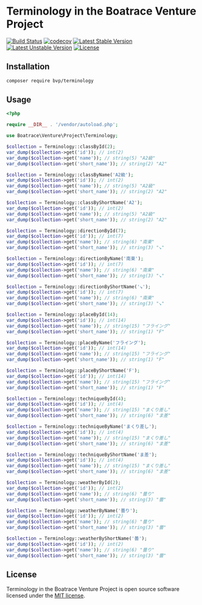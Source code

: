 # Terminology in the Boatrace Venture Project

[![Build Status](https://github.com/BoatraceVentureProject/Terminology/workflows/tests/badge.svg)](https://github.com/BoatraceVentureProject/Terminology/actions?query=workflow%3Atests)
[![codecov](https://codecov.io/gh/BoatraceVentureProject/Terminology/graph/badge.svg?token=QIPURI4UD9)](https://codecov.io/gh/BoatraceVentureProject/Terminology)
[![Latest Stable Version](https://poser.pugx.org/bvp/terminology/v/stable)](https://packagist.org/packages/bvp/terminology)
[![Latest Unstable Version](https://poser.pugx.org/bvp/terminology/v/unstable)](https://packagist.org/packages/bvp/terminology)
[![License](https://poser.pugx.org/bvp/terminology/license)](https://packagist.org/packages/bvp/terminology)

## Installation
```bash
composer require bvp/terminology
```

## Usage
```php
<?php

require __DIR__ . '/vendor/autoload.php';

use Boatrace\Venture\Project\Terminology;

$collection = Terminology::classById(2);
var_dump($collection->get('id')); // int(2)
var_dump($collection->get('name')); // string(5) "A2級"
var_dump($collection->get('short_name')); // string(2) "A2"

$collection = Terminology::classByName('A2級');
var_dump($collection->get('id')); // int(2)
var_dump($collection->get('name')); // string(5) "A2級"
var_dump($collection->get('short_name')); // string(2) "A2"

$collection = Terminology::classByShortName('A2');
var_dump($collection->get('id')); // int(2)
var_dump($collection->get('name')); // string(5) "A2級"
var_dump($collection->get('short_name')); // string(2) "A2"

$collection = Terminology::directionById(7);
var_dump($collection->get('id')); // int(7)
var_dump($collection->get('name')); // string(6) "南東"
var_dump($collection->get('short_name')); // string(3) "↘"

$collection = Terminology::directionByName('南東');
var_dump($collection->get('id')); // int(7)
var_dump($collection->get('name')); // string(6) "南東"
var_dump($collection->get('short_name')); // string(3) "↘"

$collection = Terminology::directionByShortName('↘');
var_dump($collection->get('id')); // int(7)
var_dump($collection->get('name')); // string(6) "南東"
var_dump($collection->get('short_name')); // string(3) "↘"

$collection = Terminology::placeById(14);
var_dump($collection->get('id')); // int(14)
var_dump($collection->get('name')); // string(15) "フライング"
var_dump($collection->get('short_name')); // string(1) "F"

$collection = Terminology::placeByName('フライング');
var_dump($collection->get('id')); // int(14)
var_dump($collection->get('name')); // string(15) "フライング"
var_dump($collection->get('short_name')); // string(1) "F"

$collection = Terminology::placeByShortName('F');
var_dump($collection->get('id')); // int(14)
var_dump($collection->get('name')); // string(15) "フライング"
var_dump($collection->get('short_name')); // string(1) "F"

$collection = Terminology::techniqueById(4);
var_dump($collection->get('id')); // int(4)
var_dump($collection->get('name')); // string(15) "まくり差し"
var_dump($collection->get('short_name')); // string(6) "ま差"

$collection = Terminology::techniqueByName('まくり差し');
var_dump($collection->get('id')); // int(4)
var_dump($collection->get('name')); // string(15) "まくり差し"
var_dump($collection->get('short_name')); // string(6) "ま差"

$collection = Terminology::techniqueByShortName('ま差');
var_dump($collection->get('id')); // int(4)
var_dump($collection->get('name')); // string(15) "まくり差し"
var_dump($collection->get('short_name')); // string(6) "ま差"

$collection = Terminology::weatherById(2);
var_dump($collection->get('id')); // int(2)
var_dump($collection->get('name')); // string(6) "曇り"
var_dump($collection->get('short_name')); // string(3) "曇"

$collection = Terminology::weatherByName('曇り');
var_dump($collection->get('id')); // int(2)
var_dump($collection->get('name')); // string(6) "曇り"
var_dump($collection->get('short_name')); // string(3) "曇"

$collection = Terminology::weatherByShortName('曇');
var_dump($collection->get('id')); // int(2)
var_dump($collection->get('name')); // string(6) "曇り"
var_dump($collection->get('short_name')); // string(3) "曇"
```

## License
Terminology in the Boatrace Venture Project is open source software licensed under the [MIT license](LICENSE).
